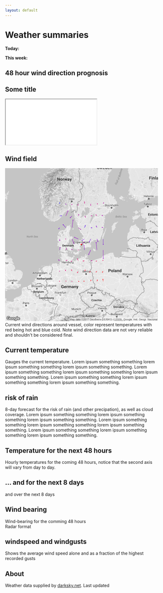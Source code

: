 ```yaml
---
layout: default
---
```


# Weather summaries
**Today:** <script src="js/dailysummary.js"></script>

**This week:** <script src="js/weeklysummary.js"></script>

## 48 hour wind direction prognosis
<script src="https://unpkg.com/scrollreveal/dist/scrollreveal.min.js"></script>
<script src="https://cdn.plot.ly/plotly-latest.min.js"></script>

<div class="center">
<script src="js/compass.js"></script>
</div>


<h2> Some title </h2>

<iframe src="plots/bbox.html" id = "leaflet"> Leaflet map </iframe>


<div class="fader">
<h2> Wind field </h2>

<div class = "left"> <img src="map.png"> </div>
<div class = "right"> Current wind directions around vessel, color represent temperatures with red being hot and blue cold. Note wind direction data are not very reliable and shouldn't be considered final. </div>

</div>


<div class="fader">
<h2> Current temperature </h2>

  <div class = "left"> Gauges the current temperature. Lorem ipsum something something lorem ipsum something something lorem ipsum something something. Lorem ipsum something something lorem ipsum something something lorem ipsum something something. Lorem ipsum something something lorem ipsum something something lorem ipsum something something. </div>
  <div class = "right">
  <object data="svg/temp_now.svg" type="image/svg+xml"></object>
  </div>
</div>


<div class="fader">
<h2> risk of rain </h2>

  <div class="left">
  <object data="svg/rain.svg" type="image/svg+xml"></object>
  </div>
  <div class = "right"> 8-day forecast for the risk of rain (and other precipation), as well as cloud coverage. Lorem ipsum something something lorem ipsum something something lorem ipsum something something. Lorem ipsum something something lorem ipsum something something lorem ipsum something something. Lorem ipsum something something lorem ipsum something something lorem ipsum something something.
  </div>
</div>


<div class="fader">
<h2> Temperature for the next 48 hours </h2>

  <div class = "left">
  <object data="svg/temp_overday.svg" type="image/svg+xml"></object>
  </div>
  <div class = "right"> Hourly temperatures for the coming 48 hours, notice that the second axis will vary from day to day.
  </div>

</div>

<div class="fader">
<h2> ... and for the next 8 days </h2>

  <div class = "left"> and over the next 8 days </div>
  <div class = "right">
  <object data="svg/temp_overdays.svg" type="image/svg+xml"></object>
  </div>
</div>

<div class="fader">
<h2> Wind bearing </h2>

  <div class = "left">
  <object data="svg/windbearing_line.svg" type="image/svg+xml"></object>
  </div>
  <div class = "right"> Wind-bearing for the comming 48 hours </div>

  <div class = "left">
  <object data="svg/windbearing_radar.svg" type="image/svg+xml"></object>
  </div>
  <div class = "right"> Radar format
  </div>
</div>


<div class="fader">
<h2>  windspeed and windgusts </h2>

  <div class = "left"> Shows the average wind speed alone and as a fraction of the highest recorded gusts </div>
  <div class = "right">
  <object data="svg/windspeed.svg" type="image/svg+xml"></object>
  </div>

</div>


## About

Weather data supplied by [darksky.net](https://darksky.net/). Last updated <script src="js/time.js"></script>

<script>
window.sr = ScrollReveal({reset:true, duration:1000});
sr.reveal('.fader');
</script>
